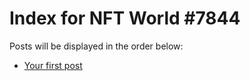 # Index for NFT World #7844
Posts will be displayed in the order below:

- [Your first post](./001-first.md)

